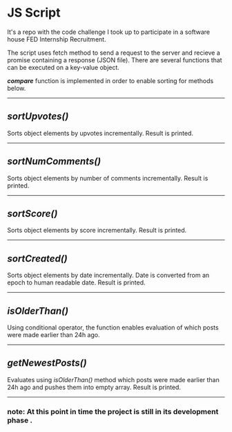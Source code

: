 # JS Script


It's a repo with the code challenge I took up to participate in a software house FED Internship Recruitment.

The script uses fetch method to send a request to the server and recieve a promise containing a response (JSON file).
There are several functions that can be executed on a key-value object.

**_compare_** function is implemented in order to enable sorting for methods below.

---
## _sortUpvotes()_
Sorts object elements by upvotes incrementally. Result is printed.

---
## _sortNumComments()_
Sorts object elements by number of comments incrementally. Result is printed.

---
## _sortScore()_
Sorts object elements by score incrementally. Result is printed.

---
## _sortCreated()_
Sorts object elements by date incrementally. Date is converted from an epoch to human readable date. Result is printed.

---
## _isOlderThan()_
Using conditional operator, the function enables evaluation of which posts were made earlier than 24h ago.

---
## _getNewestPosts()_
Evaluates using _isOlderThan()_ method which posts were made earlier than 24h ago and pushes them into empty array. Result is printed.


---
### note: At this point in time the project is still in its development phase .

